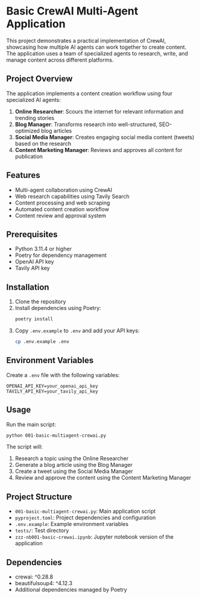 # Basic CrewAI Multi-Agent Application

This project demonstrates a practical implementation of CrewAI, showcasing how multiple AI agents can work together to create content. The application uses a team of specialized agents to research, write, and manage content across different platforms.

## Project Overview

The application implements a content creation workflow using four specialized AI agents:

1. **Online Researcher**: Scours the internet for relevant information and trending stories
2. **Blog Manager**: Transforms research into well-structured, SEO-optimized blog articles
3. **Social Media Manager**: Creates engaging social media content (tweets) based on the research
4. **Content Marketing Manager**: Reviews and approves all content for publication

## Features

- Multi-agent collaboration using CrewAI
- Web research capabilities using Tavily Search
- Content processing and web scraping
- Automated content creation workflow
- Content review and approval system

## Prerequisites

- Python 3.11.4 or higher
- Poetry for dependency management
- OpenAI API key
- Tavily API key

## Installation

1. Clone the repository
2. Install dependencies using Poetry:
   ```bash
   poetry install
   ```
3. Copy `.env.example` to `.env` and add your API keys:
   ```bash
   cp .env.example .env
   ```

## Environment Variables

Create a `.env` file with the following variables:

```
OPENAI_API_KEY=your_openai_api_key
TAVILY_API_KEY=your_tavily_api_key
```

## Usage

Run the main script:

```bash
python 001-basic-multiagent-crewai.py
```

The script will:

1. Research a topic using the Online Researcher
2. Generate a blog article using the Blog Manager
3. Create a tweet using the Social Media Manager
4. Review and approve the content using the Content Marketing Manager

## Project Structure

- `001-basic-multiagent-crewai.py`: Main application script
- `pyproject.toml`: Project dependencies and configuration
- `.env.example`: Example environment variables
- `tests/`: Test directory
- `zzz-nb001-basic-crewai.ipynb`: Jupyter notebook version of the application

## Dependencies

- crewai: ^0.28.8
- beautifulsoup4: ^4.12.3
- Additional dependencies managed by Poetry
